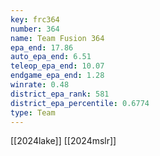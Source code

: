 ```yaml
---
key: frc364
number: 364
name: Team Fusion 364
epa_end: 17.86
auto_epa_end: 6.51
teleop_epa_end: 10.07
endgame_epa_end: 1.28
winrate: 0.48
district_epa_rank: 581
district_epa_percentile: 0.6774
type: Team
---
```

[[2024lake]]
[[2024mslr]]
